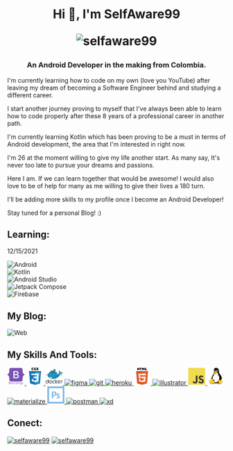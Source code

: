 <h1 align="center">Hi 👋, I'm SelfAware99 <p align="center"> <img src="https://komarev.com/ghpvc/?username=selfaware99&label=Profile%20Views&color=0e75b6&style=flat" alt="selfaware99" /> </p> </h1>
<h3 align="center">An Android Developer in the making from Colombia.</h3>

I'm currently learning how to code on my own (love you YouTube) after leaving my dream of becoming a Software Engineer behind and studying a different career.


I start another journey proving to myself that I've always been able to learn how to code properly after these 8 years of a professional career in another path.

I'm currently learning Kotlin which has been proving to be a must in terms of Android development, the area that I'm interested in right now.

I'm 26 at the moment willing to give my life another start. As many say, It's never too late to pursue your dreams and passions.

Here I am. If we can learn together that would be awesome! I would also love to be of help for many as me willing to give their lives a 180 turn.

I'll be adding more skills to my profile once I become an Android Developer!

Stay tuned for a personal Blog! :)



## Learning: 

12/15/2021

![Android](https://img.shields.io/badge/Android-3DDC84?style=for-the-badge&logo=android&logoColor=white&labelColor=4285F4)</br>
![Kotlin](https://img.shields.io/badge/Kotlin-F6891F?style=for-the-badge&logo=kotlin&logoColor=white&labelColor=1AA2D4)</br>
![Android Studio](https://img.shields.io/badge/Android_Studio-3DDC84?style=for-the-badge&logo=android-studio&logoColor=white&labelColor=101010)</br>
![Jetpack Compose](https://img.shields.io/badge/Jetpack_Compose-1AA2D4?style=for-the-badge&logo=webpack&logoColor=white&labelColor=3DDC84)</br>
![Firebase](https://img.shields.io/badge/Firebase-FFCB2D?style=for-the-badge&logo=firebase&logoColor=white&labelColor=FFA713)</br>



## My Blog:


![Web](https://img.shields.io/badge/Website-soon.com-14a1f0?style=for-the-badge&logo=wordpress&logoColor=white&labelColor=101010)</br>














## My Skills And Tools:
<p align="left"><a href="https://getbootstrap.com" target="_blank" rel="noreferrer"> <img src="https://raw.githubusercontent.com/devicons/devicon/master/icons/bootstrap/bootstrap-plain-wordmark.svg" alt="bootstrap" width="40" height="40"/> </a> <a href="https://www.w3schools.com/css/" target="_blank" rel="noreferrer"> <img src="https://raw.githubusercontent.com/devicons/devicon/master/icons/css3/css3-original-wordmark.svg" alt="css3" width="40" height="40"/> </a> <a href="https://www.docker.com/" target="_blank" rel="noreferrer"> <img src="https://raw.githubusercontent.com/devicons/devicon/master/icons/docker/docker-original-wordmark.svg" alt="docker" width="40" height="40"/> </a> <a href="https://www.figma.com/" target="_blank" rel="noreferrer"> <img src="https://www.vectorlogo.zone/logos/figma/figma-icon.svg" alt="figma" width="40" height="40"/> </a><a href="https://git-scm.com/" target="_blank" rel="noreferrer"> <img src="https://www.vectorlogo.zone/logos/git-scm/git-scm-icon.svg" alt="git" width="40" height="40"/> </a> <a href="https://heroku.com" target="_blank" rel="noreferrer"> <img src="https://www.vectorlogo.zone/logos/heroku/heroku-icon.svg" alt="heroku" width="40" height="40"/> </a> <a href="https://www.w3.org/html/" target="_blank" rel="noreferrer"> <img src="https://raw.githubusercontent.com/devicons/devicon/master/icons/html5/html5-original-wordmark.svg" alt="html5" width="40" height="40"/> </a> <a href="https://www.adobe.com/in/products/illustrator.html" target="_blank" rel="noreferrer"> <img src="https://www.vectorlogo.zone/logos/adobe_illustrator/adobe_illustrator-icon.svg" alt="illustrator" width="40" height="40"/> </a> <a href="https://developer.mozilla.org/en-US/docs/Web/JavaScript" target="_blank" rel="noreferrer"> <img src="https://raw.githubusercontent.com/devicons/devicon/master/icons/javascript/javascript-original.svg" alt="javascript" width="40" height="40"/> </a>  </a> <a href="https://www.linux.org/" target="_blank" rel="noreferrer"> <img src="https://raw.githubusercontent.com/devicons/devicon/master/icons/linux/linux-original.svg" alt="linux" width="40" height="40"/> </a> <a href="https://materializecss.com/" target="_blank" rel="noreferrer"> <img src="https://raw.githubusercontent.com/prplx/svg-logos/5585531d45d294869c4eaab4d7cf2e9c167710a9/svg/materialize.svg" alt="materialize" width="40" height="40"/> </a> <a href="https://www.photoshop.com/en" target="_blank" rel="noreferrer"> <img src="https://raw.githubusercontent.com/devicons/devicon/master/icons/photoshop/photoshop-line.svg" alt="photoshop" width="40" height="40"/> </a> <a href="https://postman.com" target="_blank" rel="noreferrer"> <img src="https://www.vectorlogo.zone/logos/getpostman/getpostman-icon.svg" alt="postman" width="40" height="40"/> </a> <a href="https://www.adobe.com/products/xd.html" target="_blank" rel="noreferrer"> <img src="https://cdn.worldvectorlogo.com/logos/adobe-xd.svg" alt="xd" width="40" height="40"/> </a> </p>




## Conect:

<p align="left">
<a href="https://instagram.com/selfaware99" target="blank"><img align="center" src="https://raw.githubusercontent.com/rahuldkjain/github-profile-readme-generator/master/src/images/icons/Social/instagram.svg" alt="selfaware99" height="30" width="40" /></a>
<a href="https://www.youtube.com/c/selfaware99" target="blank"><img align="center" src="https://raw.githubusercontent.com/rahuldkjain/github-profile-readme-generator/master/src/images/icons/Social/youtube.svg" alt="selfaware99" height="30" width="40" /></a>
</p>

<!---
SelfAware99/SelfAware99 is a ✨ special ✨ repository because its `README.md` (this file) appears on your GitHub profile.
You can click the Preview link to take a look at your changes.
--->
